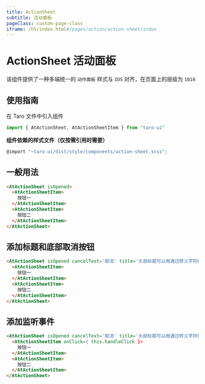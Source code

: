 ```yaml
---
title: ActionSheet
subtitle: 活动面板
pageClass: custom-page-class
iframe: /h5/index.html#/pages/action/action-sheet/index
---
```


# ActionSheet 活动面板
该组件提供了一种多端统一的 `动作面板` 样式与 `IOS` 对齐，在页面上的层级为 `1010`

## 使用指南
在 Taro 文件中引入组件
```javascript
import { AtActionSheet, AtActionSheetItem } from "taro-ui"
```

**组件依赖的样式文件（仅按需引用时需要）**
```javascript
@import "~taro-ui/dist/style/components/action-sheet.scss";
```

## 一般用法
```html
<AtActionSheet isOpened>
  <AtActionSheetItem>
    按钮一
  </AtActionSheetItem>
  <AtActionSheetItem>
    按钮二
  </AtActionSheetItem>
</AtActionSheet>
```

## 添加标题和底部取消按钮
```html
<AtActionSheet isOpened cancelText='取消' title='头部标题可以用通过转义字符换行'>
  <AtActionSheetItem>
    按钮一
  </AtActionSheetItem>
  <AtActionSheetItem>
    按钮二
  </AtActionSheetItem>
</AtActionSheet>
```

## 添加监听事件
```html
<AtActionSheet isOpened cancelText='取消' title='头部标题可以用通过转义字符换行' onCancel={ this.handleCancel } onClose={ this.handleClose }>
  <AtActionSheetItem onClick={ this.handleClick }>
    按钮一
  </AtActionSheetItem>
  <AtActionSheetItem>
    按钮二
  </AtActionSheetItem>
</AtActionSheet>
```
